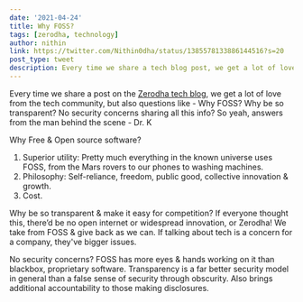 ```yaml
---
date: '2021-04-24'
title: Why FOSS?
tags: [zerodha, technology]
author: nithin
link: https://twitter.com/Nithin0dha/status/1385578133886144516?s=20
post_type: tweet
description: Every time we share a tech blog post, we get a lot of love from the tech community, but also questions like why FOSS?...
---
```


Every time we share a post on the [Zerodha tech blog](https://zerodha.tech/blog), we get a lot of love from the tech community, but also questions like - Why FOSS? Why be so transparent? No security concerns sharing all this info? So yeah, answers from the man behind the scene - Dr. K

Why Free & Open source software?
 
1. Superior utility: Pretty much everything in the known universe uses FOSS, from the Mars rovers to our phones to washing machines. 
2. Philosophy: Self-reliance, freedom, public good, collective innovation & growth.
3. Cost.

Why be so transparent & make it easy for competition?
If everyone thought this, there’d be no open internet or widespread innovation, or Zerodha! We take from FOSS & give back as we can. If talking about tech is a concern for a company, they've bigger issues.

No security concerns?
 FOSS has more eyes & hands working on it than blackbox, proprietary software. Transparency is a far better security model in general than a false sense of security through obscurity. Also brings additional accountability to those making disclosures.
